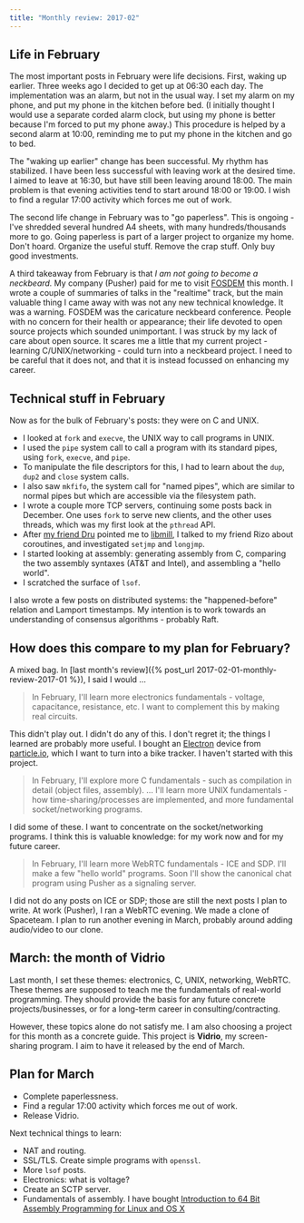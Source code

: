 ```yaml
---
title: "Monthly review: 2017-02"
---
```


## Life in February

The most important posts in February were life decisions. First, waking up earlier. Three weeks ago I decided to get up at 06:30 each day. The implementation was an alarm, but not in the usual way. I set my alarm on my phone, and put my phone in the kitchen before bed. (I initially thought I would use a separate corded alarm clock, but using my phone is better because I'm forced to put my phone away.) This procedure is helped by a second alarm at 10:00, reminding me to put my phone in the kitchen and go to bed.

The "waking up earlier" change has been successful. My rhythm has stabilized. I have been less successful with leaving work at the desired time. I aimed to leave at 16:30, but have still been leaving around 18:00. The main problem is that evening activities tend to start around 18:00 or 19:00. I wish to find a regular 17:00 activity which forces me out of work.

The second life change in February was to "go paperless". This is ongoing - I've shredded several hundred A4 sheets, with many hundreds/thousands more to go. Going paperless is part of a larger project to organize my home. Don't hoard. Organize the useful stuff. Remove the crap stuff. Only buy good investments.

A third takeaway from February is that _I am not going to become a neckbeard._ My company (Pusher) paid for me to visit [FOSDEM](https://fosdem.org/2017/) this month. I wrote a couple of summaries of talks in the "realtime" track, but the main valuable thing I came away with was not any new technical knowledge. It was a warning. FOSDEM was the caricature neckbeard conference. People with no concern for their health or appearance; their life devoted to open source projects which sounded unimportant. I was struck by my lack of care about open source. It scares me a little that my current project - learning C/UNIX/networking - could turn into a neckbeard project. I need to be careful that it does not, and that it is instead focussed on enhancing my career.


## Technical stuff in February

Now as for the bulk of February's posts: they were on C and UNIX.

* I looked at `fork` and `execve`, the UNIX way to call programs in UNIX.
* I used the `pipe` system call to call a program with its standard pipes, using `fork`, `execve`, and `pipe`.
* To manipulate the file descriptors for this, I had to learn about the `dup`, `dup2` and `close` system calls.
* I also saw `mkfifo`, the system call for "named pipes", which are similar to normal pipes but which are accessible via the filesystem path.
* I wrote a couple more TCP servers, continuing some posts back in December. One uses `fork` to serve new clients, and the other uses threads, which was my first look at the `pthread` API.
* After [my friend Dru](http://alexandrutopliceanu.ro/) pointed me to [libmill](http://libmill.org/), I talked to my friend Rizo about coroutines, and investigated `setjmp` and `longjmp`.
* I started looking at assembly: generating assembly from C, comparing the two assembly syntaxes (AT&T and Intel), and assembling a "hello world".
* I scratched the surface of `lsof`.

I also wrote a few posts on distributed systems: the "happened-before" relation and Lamport timestamps. My intention is to work towards an understanding of consensus algorithms - probably Raft.


## How does this compare to my plan for February?

A mixed bag. In [last month's review]({% post_url 2017-02-01-monthly-review-2017-01 %}), I said I would ...

> In February, I'll learn more electronics fundamentals - voltage, capacitance, resistance, etc. I want to complement this by making real circuits.

This didn't play out. I didn't do any of this. I don't regret it; the things I learned are probably more useful. I bought an [Electron](https://store.particle.io/collections/electron) device from [particle.io](https://www.particle.io/), which I want to turn into a bike tracker. I haven't started with this project.

> In February, I'll explore more C fundamentals - such as compilation in detail (object files, assembly). ... I'll learn more UNIX fundamentals - how time-sharing/processes are implemented, and more fundamental socket/networking programs.

I did some of these. I want to concentrate on the socket/networking programs. I think this is valuable knowledge: for my work now and for my future career.

> In February, I'll learn more WebRTC fundamentals - ICE and SDP. I'll make a few "hello world" programs. Soon I'll show the canonical chat program using Pusher as a signaling server.

I did not do any posts on ICE or SDP; those are still the next posts I plan to write. At work (Pusher), I ran a WebRTC evening. We made a clone of Spaceteam. I plan to run another evening in March, probably around adding audio/video to our clone.


## March: the month of Vidrio

Last month, I set these themes: electronics, C, UNIX, networking, WebRTC. These themes are supposed to teach me the fundamentals of real-world programming. They should provide the basis for any future concrete projects/businesses, or for a long-term career in consulting/contracting.

However, these topics alone do not satisfy me. I am also choosing a project for this month as a concrete guide. This project is **Vidrio**, my screen-sharing program. I aim to have it released by the end of March.


## Plan for March

* Complete paperlessness.
* Find a regular 17:00 activity which forces me out of work.
* Release Vidrio.

Next technical things to learn:

* NAT and routing.
* SSL/TLS. Create simple programs with `openssl`.
* More `lsof` posts.
* Electronics: what is voltage?
* Create an SCTP server.
* Fundamentals of assembly. I have bought [Introduction to 64 Bit Assembly Programming for Linux and OS X](https://www.amazon.com/Introduction-Bit-Assembly-Programming-Linux/dp/1484921909)
